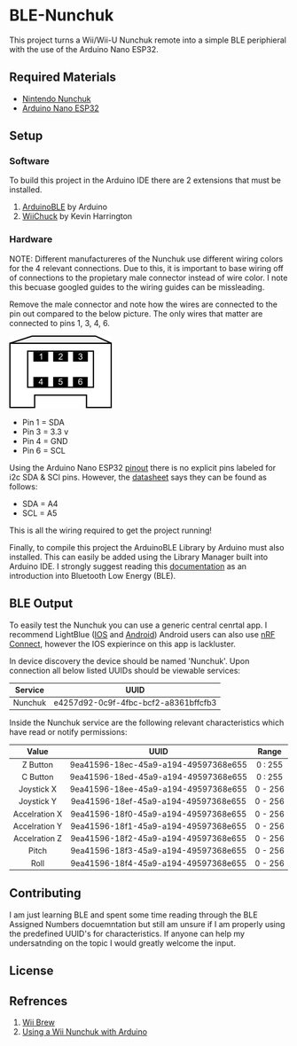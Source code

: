 # BLE-Nunchuk
This project turns a Wii/Wii-U Nunchuk remote into a simple BLE periphieral with the use of the Arduino Nano ESP32.

## Required Materials
- [Nintendo Nunchuk](https://www.nintendo.com/store/products/nunchuk-black-77944/)
- [Arduino Nano ESP32](https://store.arduino.cc/products/nano-esp32 "@embed")

## Setup

### Software
To build this project in the Arduino IDE there are 2 extensions that must be installed.

1. [ArduinoBLE](https://www.arduino.cc/reference/en/libraries/arduinoble/) by Arduino
1. [WiiChuck](https://github.com/madhephaestus/WiiChuck) by Kevin Harrington

### Hardware

 NOTE: Different manufactureres of the Nunchuk use different wiring colors for the 4 relevant connections.  Due to this, it is important to base wiring off of connections to the propietary male connector instead of wire color.  I note this becuase googled guides to the wiring guides can be missleading.

 Remove the male connector and note how the wires are connected to the pin out compared to the below picture.  The only wires that matter are connected to pins 1, 3, 4, 6.

 ![Nunchuk Pinout](/imgs/nunchuk-plug-schematic.png)

 * Pin 1 = SDA
 * Pin 3 = 3.3 v
 * Pin 4 = GND
 * Pin 6 = SCL

 Using the Arduino Nano ESP32 [pinout](https://docs.arduino.cc/hardware/nano-esp32) there is no explicit pins labeled for i2c SDA & SCl pins.  However, the [datasheet](https://docs.arduino.cc/resources/datasheets/ABX00083-datasheet.pdf) says they can be found as follows:

 * SDA = A4
 * SCL = A5
 
 This is all the wiring required to get the project running!

 Finally, to compile this project the ArduinoBLE Library by Arduino must also installed.  This can easily be added using the Library Manager built into Arduino IDE.  I strongly suggest reading this [documentation](https://www.arduino.cc/reference/en/libraries/arduinoble/) as an introduction into Bluetooth Low Energy (BLE).

## BLE Output

To easily test the Nunchuk you can use a generic central cenrtal app.  I recommend LightBlue ([IOS](https://apps.apple.com/us/app/lightblue/id557428110) and [Android](https://play.google.com/store/apps/details?id=com.punchthrough.lightblueexplorer&hl=en_US&gl=US)) Android users can also use [nRF Connect](https://play.google.com/store/apps/details?id=no.nordicsemi.android.mcp&hl=en_US&gl=US), however the IOS expierince on this app is lackluster.

In device discovery the device should be named 'Nunchuk'. Upon connection all below listed UUIDs should be viewable services:

| Service   |      UUID      |
|:----------:|:-------------:|
| Nunchuk | e4257d92-0c9f-4fbc-bcf2-a8361bffcfb3 |

Inside the Nunchuk service are the following relevant characteristics which have read or notify permissions:

| Value   |      UUID      |  Range |
|:----------:|:-------------:|:------:|
| Z Button | 9ea41596-18ec-45a9-a194-49597368e655 | 0 : 255 |
| C Button | 9ea41596-18ed-45a9-a194-49597368e655 | 0 : 255 |
| Joystick X | 9ea41596-18ee-45a9-a194-49597368e655 | 0 - 256 |
| Joystick Y | 9ea41596-18ef-45a9-a194-49597368e655 | 0 - 256 |
| Accelration X | 9ea41596-18f0-45a9-a194-49597368e655 | 0 - 256 |
| Accelration Y | 9ea41596-18f1-45a9-a194-49597368e655 | 0 - 256 |
| Accelration Z | 9ea41596-18f2-45a9-a194-49597368e655 | 0 - 256 |
| Pitch | 9ea41596-18f3-45a9-a194-49597368e655 | 0 - 256 |
| Roll | 9ea41596-18f4-45a9-a194-49597368e655 | 0 - 256 |


 ## Contributing
 I am just learning BLE and spent some time reading through the BLE Assigned Numbers docuemntation but still am unsure if I am properly using the predefined UUID's for characteristics.  If anyone can help my undersatnding on the topic I would greatly welcome the input.

 ## License

 ## Refrences
1. [Wii Brew](https://wiibrew.org/wiki/Wiimote/Extension_Controllers/Nunchuck)
1. [Using a Wii Nunchuk with Arduino](https://www.xarg.org/2016/12/using-a-wii-nunchuk-with-arduino/)

 

